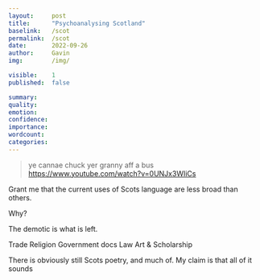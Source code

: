 ```yaml
---
layout:     post
title:      "Psychoanalysing Scotland"
baselink:   /scot
permalink:  /scot
date:       2022-09-26
author:     Gavin   
img:        /img/

visible:    1
published:  false

summary:    
quality:    
emotion:    
confidence: 
importance: 
wordcount:  
categories: 
---
```


> ye cannae chuck yer granny aff a bus
https://www.youtube.com/watch?v=0UNJx3WIiCs

Grant me that the current uses of Scots language are less broad than others.

Why?

The demotic is what is left.

Trade
Religion
Government docs
Law
Art & Scholarship

There is obviously still Scots poetry, and much of. My claim is that all of it sounds